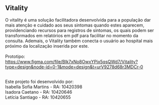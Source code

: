 ## Vitality 

O vitality é uma solução facilitadora desenvolvida para a população dar mais atenção e cuidado aos seus sintomas quando estes aparecem, <br>
providenciando recursos para registros de sintomas, os quais podem ser transformados em relatórios em pdf para facilitar no momento da <br> consulta.
Ademais, o Vitality também conecta o usuário ao hospital mais próximo da localização inserida por este.
<br>
<br>
Prototipo:<br>
https://www.figma.com/file/Blk7xNo8OwxYPjx5qsQWd7/Vitality?type=design&node-id=0-1&mode=design&t=urV9278d68r3MDCr-0 

<br>
Este projeto foi desenvolvido por: <br>
Isabella Sofia Martins - RA: 10420398 <br>
Isadora Caetano - RA: 10420646 <br>
Letícia Santiago - RA: 10420655 <br>
